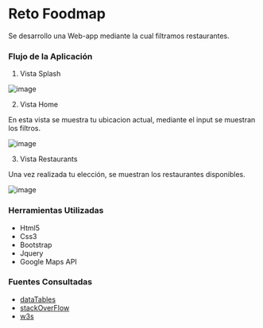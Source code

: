 # Reto Foodmap

Se desarrollo una Web-app mediante la cual filtramos restaurantes.

### Flujo de la Aplicación 

1. Vista Splash 

![image](assets/img/readmefood.PNG)

2. Vista Home 

En esta vista se muestra tu ubicacion actual, mediante el input se muestran los filtros.

![image](assets/img/readmefood2.PNG)

3. Vista Restaurants

Una vez realizada tu elección, se muestran los restaurantes disponibles.

![image](assets/img/readmefood2.PNG)

### Herramientas Utilizadas

- Html5
- Css3
- Bootstrap
- Jquery
- Google Maps API

### Fuentes Consultadas 
- [dataTables](https://datatables.net/download/index)
- [stackOverFlow](https://es.stackoverflow.com/)
- [w3s](https://www.w3schools.com/)


